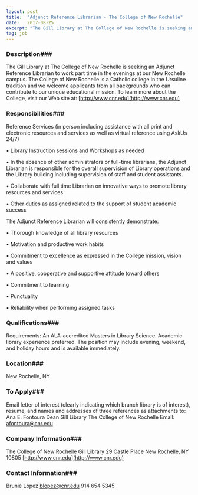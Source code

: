 ```yaml
---
layout: post
title:  "Adjunct Reference Librarian - The College of New Rochelle"
date:   2017-08-25
excerpt: "The Gill Library at The College of New Rochelle is seeking an Adjunct Reference Librarian to work part time in the evenings at our New Rochelle campus. The College of New Rochelle is a Catholic college in the Ursuline tradition and we welcome applicants from all backgrounds who can contribute..."
tag: job
---
```


### Description###

The Gill Library at The College of New Rochelle is seeking an Adjunct Reference Librarian to work part time in the evenings at our New Rochelle campus. The College of New Rochelle is a Catholic college in the Ursuline tradition and we welcome applicants from all backgrounds who can contribute to our unique educational mission.  To learn more about the College, visit our Web site at: [http://www.cnr.edu](http://www.cnr.edu)



### Responsibilities###

Reference Services (in person including assistance with all print and electronic resources and services as well as virtual reference using AskUs 24/7)

• 	Library Instruction sessions and Workshops as needed 

• 	In the absence of other administrators or full-time librarians, the Adjunct Librarian is responsible for the overall supervision of Library operations and the Library building including supervision of staff and student assistants. 

• 	Collaborate with full time Librarian on innovative ways to promote library resources and services

• 	Other duties as assigned related to the support of student academic success

The Adjunct Reference Librarian will consistently demonstrate:


• 	Thorough knowledge of all library resources

• 	Motivation and productive work habits

• 	Commitment to excellence as expressed in the College mission, vision and values

• 	A positive, cooperative and supportive attitude toward others

• 	Commitment to learning

• 	Punctuality

• 	Reliability when performing assigned tasks


### Qualifications###

Requirements: An ALA-accredited Masters in Library Science.  Academic library experience preferred.  The position may include evening, weekend, and holiday hours and is available immediately.




### Location###

New Rochelle, NY




### To Apply###

Email letter of interest (clearly indicating which branch library is of interest), resume, and names and addresses of three references as attachments to:
Ana E. Fontoura
Dean
Gill Library
The College of New Rochelle
Email:  afontoura@cnr.edu





### Company Information###

The College of New Rochelle
Gill Library
29 Castle Place
New Rochelle, NY 10805
[http://www.cnr.edu](http://www.cnr.edu)


### Contact Information###

Brunie Lopez
blopez@cnr.edu
914 654 5345

